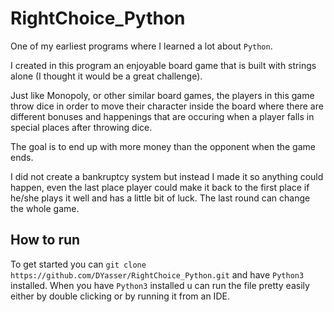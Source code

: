 # RightChoice_Python

One of my earliest programs where I learned a lot about `Python`. 

I created in this program an enjoyable board game that is built with strings alone (I thought it would be a great challenge).

Just like Monopoly, or other similar board games, the players in this game throw dice in order to move their character inside the board where there are different bonuses and happenings that are occuring when a player falls in special places after throwing dice.

The goal is to end up with more money than the opponent when the game ends.

I did not create a bankruptcy system but instead I made it so anything could happen, even the last place player could make it back to the first place if he/she plays it well and has a little bit of luck. The last round can change the whole game.


## How to run

To get started you can `git clone  https://github.com/DYasser/RightChoice_Python.git` and have `Python3` installed. When you have `Python3` installed u can run the file pretty easily either by double clicking or by running it from an IDE.
